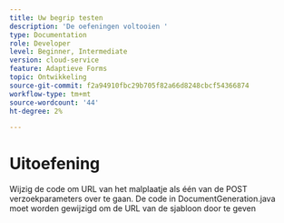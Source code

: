 ```yaml
---
title: Uw begrip testen
description: 'De oefeningen voltooien '
type: Documentation
role: Developer
level: Beginner, Intermediate
version: cloud-service
feature: Adaptieve Forms
topic: Ontwikkeling
source-git-commit: f2a94910fbc29b705f82a66d8248cbcf54366874
workflow-type: tm+mt
source-wordcount: '44'
ht-degree: 2%

---
```



# Uitoefening

Wijzig de code om URL van het malplaatje als één van de POST verzoekparameters over te gaan. De code in DocumentGeneration.java moet worden gewijzigd om de URL van de sjabloon door te geven


